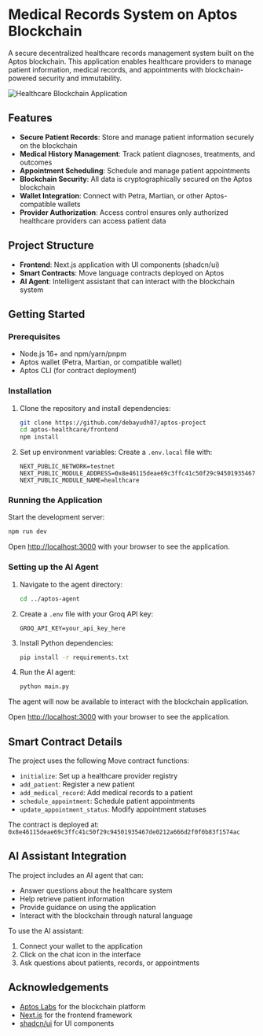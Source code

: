 # Medical Records System on Aptos Blockchain

A secure decentralized healthcare records management system built on the Aptos blockchain. This application enables healthcare providers to manage patient information, medical records, and appointments with blockchain-powered security and immutability.

![Healthcare Blockchain Application](https://res.cloudinary.com/deba/image/upload/v1747552089/Screenshot_2025-05-18_123704_jorbfs.png)

## Features

- **Secure Patient Records**: Store and manage patient information securely on the blockchain
- **Medical History Management**: Track patient diagnoses, treatments, and outcomes
- **Appointment Scheduling**: Schedule and manage patient appointments
- **Blockchain Security**: All data is cryptographically secured on the Aptos blockchain
- **Wallet Integration**: Connect with Petra, Martian, or other Aptos-compatible wallets
- **Provider Authorization**: Access control ensures only authorized healthcare providers can access patient data

## Project Structure

- **Frontend**: Next.js application with UI components (shadcn/ui)
- **Smart Contracts**: Move language contracts deployed on Aptos
- **AI Agent**: Intelligent assistant that can interact with the blockchain system

## Getting Started

### Prerequisites

- Node.js 16+ and npm/yarn/pnpm
- Aptos wallet (Petra, Martian, or compatible wallet)
- Aptos CLI (for contract deployment)

### Installation

1. Clone the repository and install dependencies:
   ```bash
   git clone https://github.com/debayudh07/aptos-project
   cd aptos-healthcare/frontend
   npm install
   ```

2. Set up environment variables:
   Create a `.env.local` file with:
   ```
   NEXT_PUBLIC_NETWORK=testnet
   NEXT_PUBLIC_MODULE_ADDRESS=0x8e46115deae69c3ffc41c50f29c94501935467de0212a666d2f0f0b83f1574ac
   NEXT_PUBLIC_MODULE_NAME=healthcare
   ```

### Running the Application

Start the development server:
```bash
npm run dev
```

Open [http://localhost:3000](http://localhost:3000) with your browser to see the application.

### Setting up the AI Agent

1. Navigate to the agent directory:
    ```bash
    cd ../aptos-agent
    ```

2. Create a `.env` file with your Groq API key:
    ```
    GROQ_API_KEY=your_api_key_here
    ```

3. Install Python dependencies:
    ```bash
    pip install -r requirements.txt
    ```

4. Run the AI agent:
    ```bash
    python main.py
    ```

The agent will now be available to interact with the blockchain application.

Open [http://localhost:3000](http://localhost:3000) with your browser to see the application.

## Smart Contract Details

The project uses the following Move contract functions:

- `initialize`: Set up a healthcare provider registry
- `add_patient`: Register a new patient
- `add_medical_record`: Add medical records to a patient
- `schedule_appointment`: Schedule patient appointments
- `update_appointment_status`: Modify appointment statuses

The contract is deployed at: `0x8e46115deae69c3ffc41c50f29c94501935467de0212a666d2f0f0b83f1574ac`

## AI Assistant Integration

The project includes an AI agent that can:

- Answer questions about the healthcare system
- Help retrieve patient information
- Provide guidance on using the application
- Interact with the blockchain through natural language

To use the AI assistant:
1. Connect your wallet to the application
2. Click on the chat icon in the interface
3. Ask questions about patients, records, or appointments



## Acknowledgements

- [Aptos Labs](https://aptoslabs.com/) for the blockchain platform
- [Next.js](https://nextjs.org/) for the frontend framework
- [shadcn/ui](https://ui.shadcn.com/) for UI components




